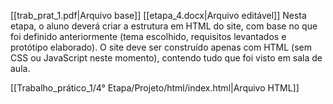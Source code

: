 [[trab_prat_1.pdf|Arquivo base]]
[[etapa_4.docx|Arquivo editável]]
Nesta etapa, o aluno deverá criar a estrutura em HTML do site, com base no que foi definido anteriormente (tema escolhido, requisitos levantados e protótipo elaborado). O site deve ser construído apenas com HTML (sem CSS ou JavaScript neste momento), contendo tudo que foi visto em sala de aula.

[[Trabalho_prático_1/4° Etapa/Projeto/html/index.html|Arquivo HTML]]